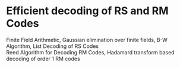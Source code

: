 # Efficient decoding of RS and RM Codes
Finite Field Arithmetic, Gaussian elimination over finite fields, B-W Algorithm, List Decoding of RS Codes  
Reed Algorithm for Decoding RM Codes, Hadamard transform based decoding of order 1 RM codes 

